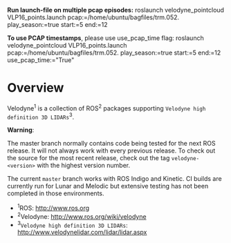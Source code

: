 **Run launch-file on multiple pcap episodes:**
roslaunch velodyne_pointcloud VLP16_points.launch pcap:=/home/ubuntu/bagfiles/trm.052. play_season:=true start:=5 end:=12



**To use PCAP timestamps**, please use use_pcap_time flag:
roslaunch velodyne_pointcloud VLP16_points.launch pcap:=/home/ubuntu/bagfiles/trm.052. play_season:=true start:=5 end:=12 use_pcap_time:="True"



Overview
========

Velodyne<sup>1</sup> is a collection of ROS<sup>2</sup> packages supporting `Velodyne high
definition 3D LIDARs`<sup>3</sup>.

**Warning**:

  The master branch normally contains code being tested for the next
  ROS release.  It will not always work with every previous release.
  To check out the source for the most recent release, check out the
  tag `velodyne-<version>` with the highest version number.

The current ``master`` branch works with ROS Indigo and Kinetic.
CI builds are currently run for Lunar and Melodic but extensive
testing has not been completed in those environments.

- <sup>1</sup>ROS: http://www.ros.org
- <sup>2</sup>Velodyne: http://www.ros.org/wiki/velodyne
- <sup>3</sup>`Velodyne high definition 3D LIDARs`: http://www.velodynelidar.com/lidar/lidar.aspx
